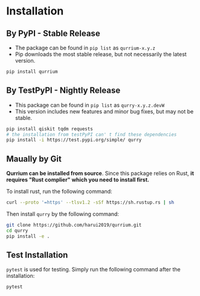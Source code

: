 # Installation

## By PyPI - Stable Release

- The package can be found in `pip list` as `qurrium-x.y.z`
- Pip downloads the most stable release, but not necessarily the latest version.

```bash
pip install qurrium
```

## By TestPyPI - Nightly Release

- This package can be found in `pip list` as `qurry-x.y.z.devW`
- This version includes new features and minor bug fixes, but may not be stable.

```bash
pip install qiskit tqdm requests
# the installation from testPyPI can' t find these dependencies
pip install -i https://test.pypi.org/simple/ qurry
```

## Maually by Git

**Qurrium can be installed from source**. Since this package relies on Rust, **it requires "Rust complier" which you need to install first.**

To install rust, run the following command:

```bash
curl --proto '=https' --tlsv1.2 -sSf https://sh.rustup.rs | sh
```

Then install `qurry` by the following command:

```bash
git clone https://github.com/harui2019/qurrium.git
cd qurry
pip install -e .
```

## Test Installation

`pytest` is used for testing. Simply run the following command after the installation:

```bash
pytest
```
